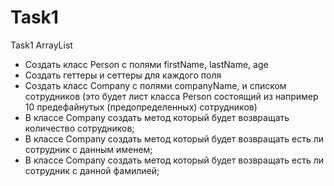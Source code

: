 # Task1
Task1 ArrayList
- Создать класс Person с полями firstName, lastName, age
 - Создать геттеры и сеттеры для каждого поля
 - Создать класс Company с полями companyName, и списком сотрудников (это будет лист класса Person состоящий из например 10 предефайнутых (предопределенных) сотрудников)
 - В классе Company создать метод который будет возвращать количество сотрудников;
 - В классе Company создать метод который будет возвращать есть ли сотрудник с данным именем;
 - В классе Company создать метод который будет возвращать есть ли сотрудник с данной фамилией;

